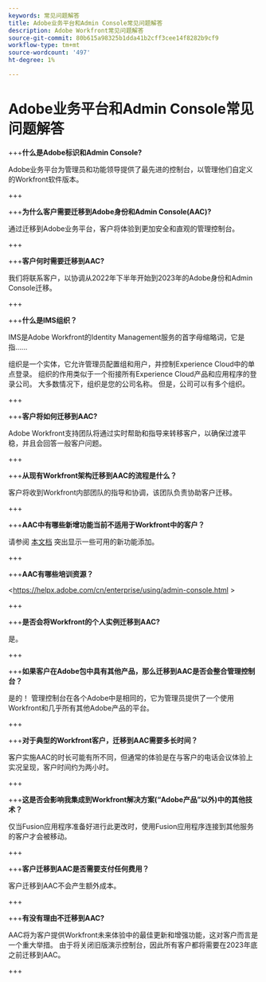 ```yaml
---
keywords: 常见问题解答
title: Adobe业务平台和Admin Console常见问题解答
description: Adobe Workfront常见问题解答
source-git-commit: 80b615a98325b1dda41b2cff3cee14f8282b9cf9
workflow-type: tm+mt
source-wordcount: '497'
ht-degree: 1%

---
```


# Adobe业务平台和Admin Console常见问题解答

+++**什么是Adobe标识和Admin Console?**

Adobe业务平台为管理员和功能领导提供了最先进的控制台，以管理他们自定义的Workfront软件版本。

+++

+++**为什么客户需要迁移到Adobe身份和Admin Console(AAC)?**

通过迁移到Adobe业务平台，客户将体验到更加安全和直观的管理控制台。

+++

+++**客户何时需要迁移到AAC?**

我们将联系客户，以协调从2022年下半年开始到2023年的Adobe身份和Admin Console迁移。

+++

+++**什么是IMS组织？**

IMS是Adobe Workfront的Identity Management服务的首字母缩略词，它是指……

组织是一个实体，它允许管理员配置组和用户，并控制Experience Cloud中的单点登录。 组织的作用类似于一个衔接所有Experience Cloud产品和应用程序的登录公司。 大多数情况下，组织是您的公司名称。 但是，公司可以有多个组织。

+++

+++**客户将如何迁移到AAC?**

Adobe Workfront支持团队将通过实时帮助和指导来转移客户，以确保过渡平稳，并且会回答一般客户问题。

+++

+++**从现有Workfront架构迁移到AAC的流程是什么？**

客户将收到Workfront内部团队的指导和协调，该团队负责协助客户迁移。

+++

+++**AAC中有哪些新增功能当前不适用于Workfront中的客户？**

请参阅 [本文档](overview.md) 突出显示一些可用的新功能添加。

+++

+++**AAC有哪些培训资源？**

&lt;https://helpx.adobe.com/cn/enterprise/using/admin-console.html >

+++

+++**是否会将Workfront的个人实例迁移到AAC?**

是。

+++

+++**如果客户在Adobe包中具有其他产品，那么迁移到AAC是否会整合管理控制台？**

是的！ 管理控制台在各个Adobe中是相同的，它为管理员提供了一个使用Workfront和几乎所有其他Adobe产品的平台。

+++

+++**对于典型的Workfront客户，迁移到AAC需要多长时间？**

客户实施AAC的时长可能有所不同，但通常的体验是在与客户的电话会议体验上实况呈现，客户时间约为两小时。

+++

+++**这是否会影响我集成到Workfront解决方案(“Adobe产品”以外)中的其他技术？**

仅当Fusion应用程序准备好进行此更改时，使用Fusion应用程序连接到其他服务的客户才会被移动。

+++

+++**客户迁移到AAC是否需要支付任何费用？**

客户迁移到AAC不会产生额外成本。

+++

+++**有没有理由不迁移到AAC?**

AAC将为客户提供Workfront未来体验中的最佳更新和增强功能，这对客户而言是一个重大举措。 由于将关闭旧版演示控制台，因此所有客户都将需要在2023年底之前迁移到AAC。

+++
